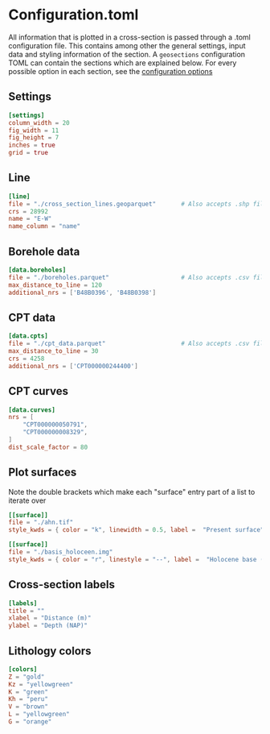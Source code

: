 # Configuration.toml

All information that is plotted in a cross-section is passed through a .toml configuration file.
This contains among other the general settings, input data and styling information of the section.
A `geosections` configuration TOML can contain the sections which are explained below. For every
possible option in each section, see the [configuration options](./options.md)

## Settings

```toml
[settings]
column_width = 20
fig_width = 11
fig_height = 7
inches = true
grid = true
```

## Line

```toml
[line]
file = "./cross_section_lines.geoparquet"       # Also accepts .shp files
crs = 28992
name = "E-W"
name_column = "name"
```

## Borehole data

```toml
[data.boreholes]
file = "./boreholes.parquet"                    # Also accepts .csv file
max_distance_to_line = 120
additional_nrs = ['B48B0396', 'B48B0398']
```

## CPT data

```toml
[data.cpts]
file = "./cpt_data.parquet"                     # Also accepts .csv file
max_distance_to_line = 30
crs = 4258
additional_nrs = ['CPT000000244400']
```

## CPT curves

```toml
[data.curves]
nrs = [
    "CPT000000050791",
    "CPT000000008329",
]
dist_scale_factor = 80
```

## Plot surfaces

Note the double brackets which make each "surface" entry part of a list to iterate over

```toml
[[surface]] 
file = "./ahn.tif"
style_kwds = { color = "k", linewidth = 0.5, label =  "Present surface" }

[[surface]]
file = "./basis_holoceen.img"
style_kwds = { color = "r", linestyle = "--", label =  "Holocene base (GeoTOP)" }
```

## Cross-section labels

```toml
[labels]
title = ""
xlabel = "Distance (m)"
ylabel = "Depth (NAP)"
```

## Lithology colors

```toml
[colors]
Z = "gold"
Kz = "yellowgreen"
K = "green"
Kh = "peru"
V = "brown"
L = "yellowgreen"
G = "orange"
```
